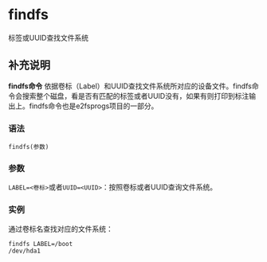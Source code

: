 findfs
===

标签或UUID查找文件系统

## 补充说明

**findfs命令** 依据卷标（Label）和UUID查找文件系统所对应的设备文件。findfs命令会搜索整个磁盘，看是否有匹配的标签或者UUID没有，如果有则打印到标注输出上。findfs命令也是e2fsprogs项目的一部分。

### 语法  

```shell
findfs(参数)
```

### 参数  

`LABEL=<卷标>`或者`UUID=<UUID>`：按照卷标或者UUID查询文件系统。

### 实例  

通过卷标名查找对应的文件系统：

```shell
findfs LABEL=/boot
/dev/hda1
```


<!-- Linux命令行搜索引擎：https://jaywcjlove.github.io/linux-command/ -->